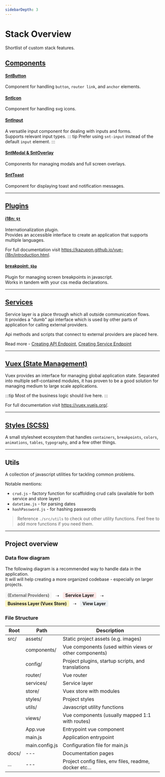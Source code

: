 ```yaml
---
sidebarDepth: 3
---
```


# Stack Overview

Shortlist of custom stack features.

## [Components](/guide/components)

#### [SntButton](/guide/components#sntbutton)

Component for handling `button`, `router link`, and `anchor` elements.

#### [SntIcon](/guide/components#snticon)

Component for handling svg icons.

#### [SntInput](/guide/components#sntinput)

A versatile input component for dealing with inputs and forms.<br> Supports relevant input types.
::: tip
Prefer using `snt-input` instead of the default `input` element.
:::

#### [SntModal & SntOverlay](/guide/components#sntmodal-sntoverlay)

Components for managing modals and full screen overlays.

#### [SntToast](/guide/components#snttoast)

Component for displaying toast and notification messages.

---

## [Plugins](/guide/plugins)

#### [i18n: `$t`](/guide/plugins#i18n)

Internationalization plugin.<br>
Provides an accessible interface to create an application that supports multiple languages.

For full documentation visit https://kazupon.github.io/vue-i18n/introduction.html.

#### [breakpoint: `$bp`](/guide/plugins#breakpoint)

Plugin for managing screen breakpoints in javascript.<br>
Works in tandem with your css media declarations.

---

## [Services](/guide/services)

Service layer is a place through which all outside communication flows.<br>
It provides a "dumb" api interface which is used by other parts of application for calling external providers.

Api methods and scripts that connect to external providers are placed here.

Read more - [Creating API Endpoint](/guide/services#creating-api-endpoint), [Creating Service Endpoint](/guide/services#creating-service-endpoint)

---

## [Vuex (State Management)](/guide/state-management)

Vuex provides an interface for managing global application state. Separated into multiple self-contained modules, it has proven to be a good solution for managing medium to large scale applications.

:::tip
Most of the business logic should live here.
:::

For full documentation visit https://vuex.vuejs.org/.

---

## [Styles (SCSS)](/guide/styles)

A small stylesheet ecosystem that handles `containers`, `breakpoints`, `colors`, `animations`, `tables`, `typography`, and a few other things.

---

## Utils

A collection of javascript utilities for tackling common problems.

Notable mentions:

- `crud.js` - factory function for scaffolding crud calls (available for both service and store layer)
- `datetime.js` - for parsing dates
- `hashPassword.js` - for hashing passwords

> Reference `./src/utils` to check out other utility functions. Feel free to add more functions if you need them.

---

## Project overview

### Data flow diagram

The following diagram is a recommended way to handle data in the application.<br>
It will will help creating a more organized codebase - especially on larger projects.

<style>
.flow {
  margin-top: 0.2rem;
  margin-bottom: 0.2rem;
  padding: 0.1rem 0.5rem;
}
.flow:not(.flow-arrow) {
  display: inline-block;
  border-radius: 0.2rem;
}
.flow-1 {
  background: #eee7;
  color: #666;
}
.flow-2 {
  background: #fee7e6;
}
.flow-3 {
  background: #fcf5c0;
}
.flow-4 {
  background: #edf1f5;  
}
</style>

<span class="flow flow-1">**(External Providers)**</span>
<span class="flow flow-arrow">➝</span>
<span class="flow flow-2">**Service Layer**</span>
<span class="flow flow-arrow">➝</span>
<span class="flow flow-3">**Business Layer (Vuex Store)**</span>
<span class="flow flow-arrow">➝</span>
<span class="flow flow-4">**View Layer**</span>

### File Structure

| Root  | Path           | Description                                            |
| ----- | -------------- | ------------------------------------------------------ |
| src/  | assets/        | Static project assets (e.g. images)                    |
|       | components/    | Vue components (used within views or other components) |
|       | config/        | Project plugins, startup scripts, and translations     |
|       | router/        | Vue router                                             |
|       | services/      | Service layer                                          |
|       | store/         | Vuex store with modules                                |
|       | styles/        | Project styles                                         |
|       | utils/         | Javascript utility functions                           |
|       | views/         | Vue components (usually mapped 1:1 with routes)        |
|       | App.vue        | Entrypoint vue component                               |
|       | main.js        | Application entrypoint                                 |
|       | main.config.js | Configuration file for main.js                         |
| docs/ | ---            | Documentation pages                                    |
| ...   | ---            | Project config files, env files, readme, docker etc... |

